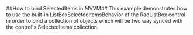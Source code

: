 ##How to bind SelectedItems in MVVM##
This example demonstrates how to use the built-in ListBoxSelectedItemsBehavior of the RadListBox control in order to bind a collection of objects which will be two way synced with the control's SelectedItems collection.